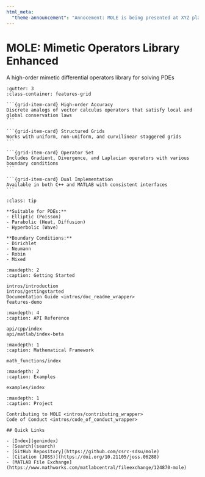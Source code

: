 ```yaml
---
html_meta:
  "theme-announcement": "Annocement: MOLE is being presented at XYZ place on XYZ time "
---
```


# MOLE: Mimetic Operators Library Enhanced

<p class="lead text-center my-4">
A high-order mimetic differential operators library for solving PDEs
</p>

````{grid} 2
:gutter: 3
:class-container: features-grid

```{grid-item-card} High-order Accuracy
Discrete analogs of vector calculus operators that satisfy local and global conservation laws
```

```{grid-item-card} Structured Grids
Works with uniform, non-uniform, and curvilinear staggered grids
```

```{grid-item-card} Operator Set
Includes Gradient, Divergence, and Laplacian operators with various boundary conditions
```

```{grid-item-card} Dual Implementation
Available in both C++ and MATLAB with consistent interfaces
```
````

```{admonition} Key Capabilities
:class: tip

**Suitable for PDEs:**
- Elliptic (Poisson)
- Parabolic (Heat, Diffusion)
- Hyperbolic (Wave)

**Boundary Conditions:**
- Dirichlet
- Neumann
- Robin
- Mixed
```

```{toctree}
:maxdepth: 2
:caption: Getting Started

intros/introduction
intros/gettingstarted
Documentation Guide <intros/doc_readme_wrapper>
features-demo
```

```{toctree}
:maxdepth: 4
:caption: API Reference

api/cpp/index
api/matlab/index-beta
```

```{toctree}
:maxdepth: 1
:caption: Mathematical Framework

math_functions/index
```

```{toctree}
:maxdepth: 2
:caption: Examples

examples/index
```

```{toctree}
:maxdepth: 1
:caption: Project

Contributing to MOLE <intros/contributing_wrapper>
Code of Conduct <intros/code_of_conduct_wrapper>
```

```{div} quick-links
## Quick Links

- [Index](genindex)
- [Search](search)
- [GitHub Repository](https://github.com/csrc-sdsu/mole)
- [Citation (JOSS)](https://doi.org/10.21105/joss.06288)
- [MATLAB File Exchange](https://www.mathworks.com/matlabcentral/fileexchange/124870-mole)
```